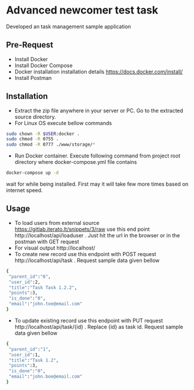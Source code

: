 # Advanced newcomer test task

Developed an task management sample application

## Pre-Request

* Install Docker
* Install Docker Compose
* Docker installation installation details https://docs.docker.com/install/
* Install Postman


## Installation

* Extract the zip file anywhere in your server or PC. Go to the extracted source directory.
* For Linux OS execute bellow commands

```bash
sudo chown -R $USER:docker .
sudo chmod -R 0755 .
sudo chmod -R 0777 ./www/storage/*
```

* Run Docker container. Execute following command from project root directory where docker-compose.yml file contains

```bash
docker-compose up -d
```
wait for while being installed. First may it will take few more times based on internet speed.


## Usage

* To load users from external source https://gitlab.iterato.lt/snippets/3/raw use this end point http://localhost/api/loaduser . Just hit the url in the browser or in the postman with GET request
* For visual output http://localhost/
* To create new record use this endpoint with POST request http://localhost/api/task . Request sample data given bellow
```bash
{
 "parent_id":"6",
 "user_id":2,
 "title":"Task Task 1.2.2",
 "points":3,
 "is_done":"0",
 "email":"john.toe@email.com"
}
```
* To update existing record use this endpoint with PUT request http://localhost/api/task/{id} . Replace {id} as task id. Request sample data given bellow

```bash
{
 "parent_id":"1",
 "user_id":1,
 "title":"Task 1.2",
 "points":3,
 "is_done":"0",
 "email":"john.boe@email.com"
}
```
